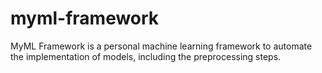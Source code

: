 # myml-framework
MyML Framework is a personal machine learning framework to automate the implementation of models, including the preprocessing steps.
